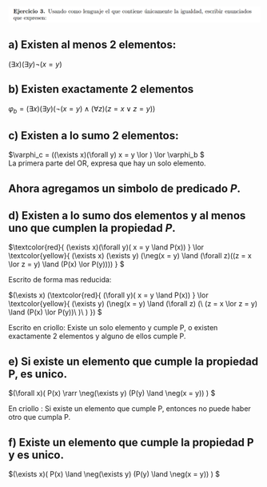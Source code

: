 ![alt text](image.png)

## a) Existen al menos 2 elementos:

$(\exists x) (\exists y) \neg(x = y)$

## b) Existen exactamente 2 elementos

 $\varphi _b = (\exists x) (\exists y) (\neg(x = y) \land (\forall z)(z = x \lor z = y))$

## c) Existen a lo sumo 2 elementos: 

$\varphi_c = ((\exists x)(\forall y) x = y \lor ) \lor \varphi_b $  
La primera parte del OR, expresa que hay un solo elemento.


## Ahora agregamos un simbolo de predicado $P$.

## d) Existen a lo sumo dos elementos y al menos uno que cumplen la propiedad $P$.
$\textcolor{red}{ (\exists x)(\forall y)( x = y \land P(x)) } 
    \lor 
    \textcolor{yellow}{ 
        (\exists x) (\exists y) (\neg(x = y) \land (\forall z)((z = x \lor z = y) \land (P(x) \lor P(y)))) 
    } $   

Escrito de forma mas reducida: 


$(\exists x) (\textcolor{red}{ (\forall y)( x = y \land P(x)) } 
    \lor 
    \textcolor{yellow}{ 
        (\exists y) 
            (\neg(x = y) \land 
                (\forall z)
                    (\ (z = x \lor z = y) 
                        \land (P(x) \lor P(y))\ )\ ) 
        }) $   

Escrito en criollo: Existe un solo elemento y cumple P, o existen exactamente 2 elementos y alguno de ellos cumple P.

## e) Si existe un elemento que cumple la propiedad P, es unico.

$(\forall x)(
    P(x) \rarr 
        \neg(\exists y) (P(y) \land \neg(x = y))
)
$    

En criollo : Si existe un elemento que cumple P, entonces no puede haber otro que cumpla P.

## f) Existe un elemento que cumple la propiedad P y es unico.

$(\exists x)(
    P(x) \land 
        \neg(\exists y) (P(y) \land \neg(x = y))
)
$    








